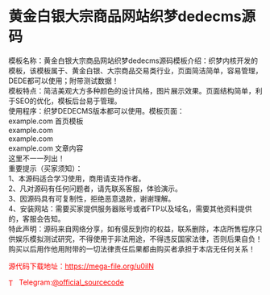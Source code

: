 # 黄金白银大宗商品网站织梦dedecms源码

模板名称：黄金白银大宗商品网站织梦dedecms源码模板介绍：织梦内核开发的模板，该模板属于、黄金白银、大宗商品交易类行业，页面简洁简单，容易管理，DEDE都可以使用；附带测试数据！<br>模板特点：简洁美观大方多种颜色的设计风格，图片展示效果。页面结构简单，利于SEO的优化，模板后台易于管理。<br>使用程序：织梦DEDECMS版本都可以使用。模板页面：<br>example.com 首页模板<br>example.com<br>example.com<br>example.com 文章内容<br>这里不一一列出！<br>重要提示（买家须知）：<br>1、本源码适合学习使用，商用请支持作者。<br>2、凡对源码有任何问题者，请先联系客服，体验演示。<br>3、因源码具有可复制性，拒绝恶意退款，谢谢理解。<br>4、安装网站：需要买家提供服务器账号或者FTP以及域名，需要其他资料提供的，客服会告知。<br>特此声明：源码来自网络分享，如有侵反到你的权益，联系删除，本店所售程序只供娱乐模拟测试研究，不得使用于非法用途，不得违反国家法律，否则后果自负！购买以后用作他用附带的一切法律责任后果都由购买者承担于本店无任何关系！<br>


<p style="color: red;">源代码下载地址：<a href="https://mega-file.org/u0ilN" style="color: red;">https://mega-file.org/u0ilN</a></p><p style="color: red;"><img src="https://cdn-icons-png.flaticon.com/512/2111/2111646.png" alt="Telegram Icon" style="width: 16px; vertical-align: middle; margin-right: 5px;">Telegram:<a href="https://t.me/official_sourcecode" style="color: red;">@official_sourcecode</a></p>